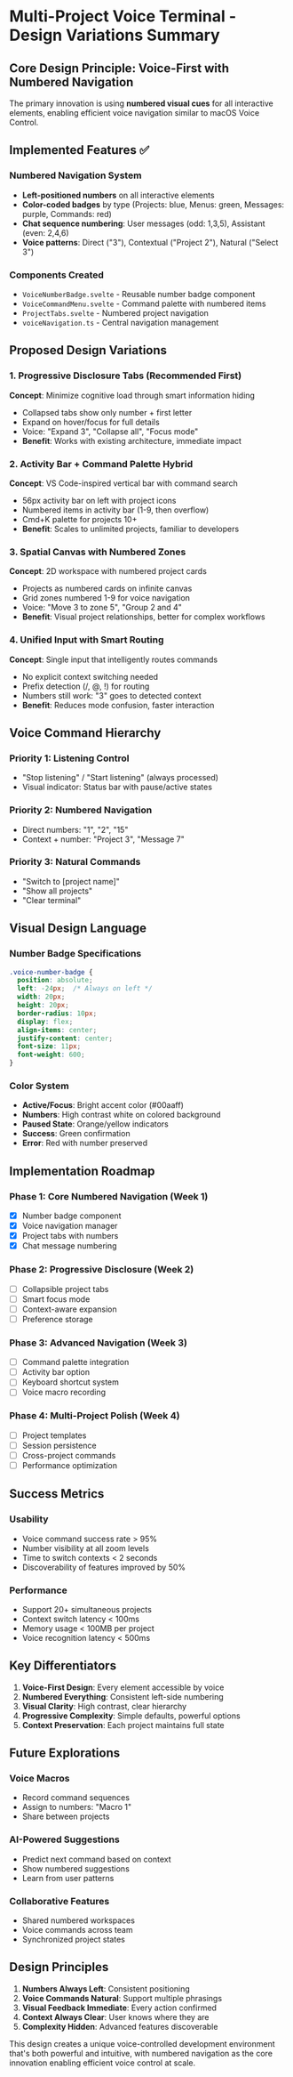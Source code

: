 # Multi-Project Voice Terminal - Design Variations Summary

## Core Design Principle: Voice-First with Numbered Navigation

The primary innovation is using **numbered visual cues** for all interactive elements, enabling efficient voice navigation similar to macOS Voice Control.

## Implemented Features ✅

### Numbered Navigation System
- **Left-positioned numbers** on all interactive elements
- **Color-coded badges** by type (Projects: blue, Menus: green, Messages: purple, Commands: red)
- **Chat sequence numbering**: User messages (odd: 1,3,5), Assistant (even: 2,4,6)
- **Voice patterns**: Direct ("3"), Contextual ("Project 2"), Natural ("Select 3")

### Components Created
- `VoiceNumberBadge.svelte` - Reusable number badge component
- `VoiceCommandMenu.svelte` - Command palette with numbered items
- `ProjectTabs.svelte` - Numbered project navigation
- `voiceNavigation.ts` - Central navigation management

## Proposed Design Variations

### 1. Progressive Disclosure Tabs (Recommended First)
**Concept**: Minimize cognitive load through smart information hiding
- Collapsed tabs show only number + first letter
- Expand on hover/focus for full details
- Voice: "Expand 3", "Collapse all", "Focus mode"
- **Benefit**: Works with existing architecture, immediate impact

### 2. Activity Bar + Command Palette Hybrid
**Concept**: VS Code-inspired vertical bar with command search
- 56px activity bar on left with project icons
- Numbered items in activity bar (1-9, then overflow)
- Cmd+K palette for projects 10+
- **Benefit**: Scales to unlimited projects, familiar to developers

### 3. Spatial Canvas with Numbered Zones
**Concept**: 2D workspace with numbered project cards
- Projects as numbered cards on infinite canvas
- Grid zones numbered 1-9 for voice navigation
- Voice: "Move 3 to zone 5", "Group 2 and 4"
- **Benefit**: Visual project relationships, better for complex workflows

### 4. Unified Input with Smart Routing
**Concept**: Single input that intelligently routes commands
- No explicit context switching needed
- Prefix detection (/, @, !) for routing
- Numbers still work: "3" goes to detected context
- **Benefit**: Reduces mode confusion, faster interaction

## Voice Command Hierarchy

### Priority 1: Listening Control
- "Stop listening" / "Start listening" (always processed)
- Visual indicator: Status bar with pause/active states

### Priority 2: Numbered Navigation  
- Direct numbers: "1", "2", "15"
- Context + number: "Project 3", "Message 7"

### Priority 3: Natural Commands
- "Switch to [project name]"
- "Show all projects"
- "Clear terminal"

## Visual Design Language

### Number Badge Specifications
```css
.voice-number-badge {
  position: absolute;
  left: -24px;  /* Always on left */
  width: 20px;
  height: 20px;
  border-radius: 10px;
  display: flex;
  align-items: center;
  justify-content: center;
  font-size: 11px;
  font-weight: 600;
}
```

### Color System
- **Active/Focus**: Bright accent color (#00aaff)
- **Numbers**: High contrast white on colored background
- **Paused State**: Orange/yellow indicators
- **Success**: Green confirmation
- **Error**: Red with number preserved

## Implementation Roadmap

### Phase 1: Core Numbered Navigation (Week 1)
- [x] Number badge component
- [x] Voice navigation manager
- [x] Project tabs with numbers
- [x] Chat message numbering

### Phase 2: Progressive Disclosure (Week 2)
- [ ] Collapsible project tabs
- [ ] Smart focus mode
- [ ] Context-aware expansion
- [ ] Preference storage

### Phase 3: Advanced Navigation (Week 3)
- [ ] Command palette integration
- [ ] Activity bar option
- [ ] Keyboard shortcut system
- [ ] Voice macro recording

### Phase 4: Multi-Project Polish (Week 4)
- [ ] Project templates
- [ ] Session persistence
- [ ] Cross-project commands
- [ ] Performance optimization

## Success Metrics

### Usability
- Voice command success rate > 95%
- Number visibility at all zoom levels
- Time to switch contexts < 2 seconds
- Discoverability of features improved by 50%

### Performance
- Support 20+ simultaneous projects
- Context switch latency < 100ms
- Memory usage < 100MB per project
- Voice recognition latency < 500ms

## Key Differentiators

1. **Voice-First Design**: Every element accessible by voice
2. **Numbered Everything**: Consistent left-side numbering
3. **Visual Clarity**: High contrast, clear hierarchy
4. **Progressive Complexity**: Simple defaults, powerful options
5. **Context Preservation**: Each project maintains full state

## Future Explorations

### Voice Macros
- Record command sequences
- Assign to numbers: "Macro 1"
- Share between projects

### AI-Powered Suggestions
- Predict next command based on context
- Show numbered suggestions
- Learn from user patterns

### Collaborative Features
- Shared numbered workspaces
- Voice commands across team
- Synchronized project states

## Design Principles

1. **Numbers Always Left**: Consistent positioning
2. **Voice Commands Natural**: Support multiple phrasings
3. **Visual Feedback Immediate**: Every action confirmed
4. **Context Always Clear**: User knows where they are
5. **Complexity Hidden**: Advanced features discoverable

This design creates a unique voice-controlled development environment that's both powerful and intuitive, with numbered navigation as the core innovation enabling efficient voice control at scale.